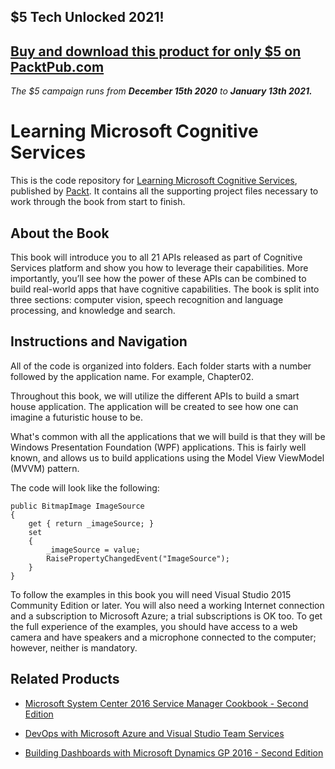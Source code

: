 ## $5 Tech Unlocked 2021!
[Buy and download this product for only $5 on PacktPub.com](https://www.packtpub.com/)
-----
*The $5 campaign         runs from __December 15th 2020__ to __January 13th 2021.__*

# Learning Microsoft Cognitive Services
This is the code repository for [Learning Microsoft Cognitive Services](https://www.packtpub.com/application-development/learning-microsoft-cognitive-services?utm_source=github&utm_medium=repository&utm_campaign=9781786467843), published by [Packt](https://www.packtpub.com/?utm_source=github). It contains all the supporting project files necessary to work through the book from start to finish.
## About the Book
This book will introduce you to all 21 APIs released as part of Cognitive Services platform and show you how to leverage their capabilities. More importantly, you’ll see how the power of these APIs can be combined to build real-world apps that have cognitive capabilities. The book is split into three sections: computer vision, speech recognition and language processing, and knowledge and search.


## Instructions and Navigation
All of the code is organized into folders. Each folder starts with a number followed by the application name. For example, Chapter02.

Throughout this book, we will utilize the different APIs to build a smart house application. The application will be created to see how one can imagine a futuristic house to be.

What's common with all the applications that we will build is that they will be Windows Presentation Foundation (WPF) applications. This is fairly well known, and allows us to build applications using the Model View ViewModel (MVVM) pattern.

The code will look like the following:
```
public BitmapImage ImageSource
{
    get { return _imageSource; }
    set
    {
        _imageSource = value;
        RaisePropertyChangedEvent("ImageSource");
    }
}
```

To follow the examples in this book you will need Visual Studio 2015 Community Edition or later. You will also need a working Internet connection and a subscription to Microsoft Azure; a trial subscriptions is OK too. To get the full experience of the examples, you should have access to a web camera and have speakers and a microphone connected to the computer; however, neither is mandatory.

## Related Products
* [Microsoft System Center 2016 Service Manager Cookbook - Second Edition](https://www.packtpub.com/virtualization-and-cloud/microsoft-system-center-2016-service-manager-cookbook-second-edition?utm_source=github&utm_medium=repository&utm_campaign=9781786464897)

* [DevOps with Microsoft Azure and Visual Studio Team Services](https://www.packtpub.com/networking-and-servers/devops-microsoft-azure-and-visual-studio-team-services?utm_source=github&utm_medium=repository&utm_campaign=9781787127029)

* [Building Dashboards with Microsoft Dynamics GP 2016 - Second Edition](https://www.packtpub.com/application-development/building-dashboards-microsoft-dynamics-gp-2016-second-edition?utm_source=github&utm_medium=repository&utm_campaign=9781786467614)

